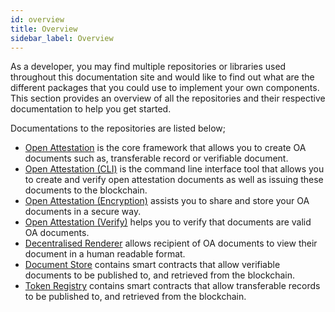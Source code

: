 ```yaml
---
id: overview
title: Overview
sidebar_label: Overview
---
```


As a developer, you may find multiple repositories or libraries used throughout this documentation site and would like to find out what are the different packages that you could use to implement your own components. This section provides an overview of all the repositories and their respective documentation to help you get started.

Documentations to the repositories are listed below;

- [Open Attestation](/docs/developer-section/libraries/open-attestation) is the core framework that allows you to create OA documents such as, transferable record or verifiable document.
- [Open Attestation (CLI)](/docs/developer-section/libraries/open-attestation-cli) is the command line interface tool that allows you to create and verify open attestation documents as well as issuing these documents to the blockchain.
- [Open Attestation (Encryption)](/docs/developer-section/libraries/open-attestation-encryption) assists you to share and store your OA documents in a secure way.
- [Open Attestation (Verify)](/docs/developer-section/libraries/open-attestation-verify) helps you to verify that documents are valid OA documents.
- [Decentralised Renderer](/docs/developer-section/libraries/decentralised-renderer) allows recipient of OA documents to view their document in a human readable format.
- [Document Store](/docs/developer-section/libraries/document-store) contains smart contracts that allow verifiable documents to be published to, and retrieved from the blockchain.
- [Token Registry](/docs/developer-section/libraries/token-registry) contains smart contracts that allow transferable records to be published to, and retrieved from the blockchain.
